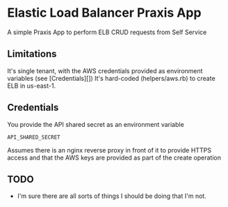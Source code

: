 # Elastic Load Balancer Praxis App
A simple Praxis App to perform ELB CRUD requests from Self Service

## Limitations
It's single tenant, with the AWS credentials provided as environment variables (see [Credentials][])
It's hard-coded (helpers/aws.rb) to create ELB in us-east-1.

## Credentials
You provide the API shared secret as an environment variable

`API_SHARED_SECRET`

Assumes there is an nginx reverse proxy in front of it to provide HTTPS access and that the AWS keys are provided 
as part of the create operation

## TODO
* I'm sure there are all sorts of things I should be doing that I'm not.
